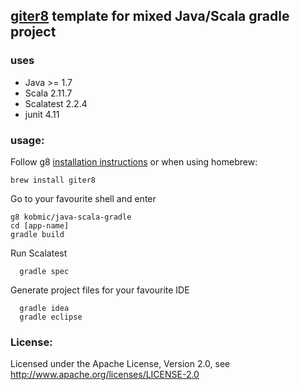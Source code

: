 ## [giter8](http://github.com/n8han/giter8) template for mixed Java/Scala gradle project

### uses
* Java >= 1.7
* Scala 2.11.7
* Scalatest 2.2.4
* junit 4.11

### usage:
Follow g8 [installation instructions](http://github.com/n8han/giter8#readme) or when using homebrew:

    brew install giter8

Go to your favourite shell and enter  

    g8 kobmic/java-scala-gradle
    cd [app-name]
    gradle build

Run Scalatest

      gradle spec

Generate project files for your favourite IDE

      gradle idea
      gradle eclipse

### License:
Licensed under the Apache License, Version 2.0, see http://www.apache.org/licenses/LICENSE-2.0
